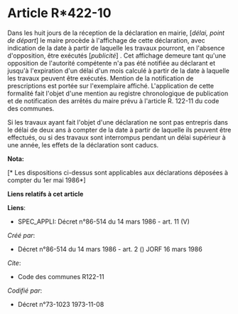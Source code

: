 # Article R*422-10

Dans les huit jours de la réception de la déclaration en mairie, [*délai, point de départ*] le maire procède à l'affichage de
cette déclaration, avec indication de la date à partir de laquelle les travaux pourront, en l'absence d'opposition, être
exécutés [*publicité*] . Cet affichage demeure tant qu'une opposition de l'autorité compétente n'a pas été notifiée au
déclarant et jusqu'à l'expiration d'un délai d'un mois calculé à partir de la date à laquelle les travaux peuvent être
exécutés. Mention de la notification de prescriptions est portée sur l'exemplaire affiché. L'application de cette formalité
fait l'objet d'une mention au registre chronologique de publication et de notification des arrêtés du maire prévu à l'article
R. 122-11 du code des communes.

Si les travaux ayant fait l'objet d'une déclaration ne sont pas entrepris dans le délai de deux ans à compter de la date à
partir de laquelle ils peuvent être effectués, ou si des travaux sont interrompus pendant un délai supérieur à une année, les
effets de la déclaration sont caducs.

**Nota:**

[* Les dispositions ci-dessus sont applicables aux déclarations déposées à compter du 1er mai 1986*]

**Liens relatifs à cet article**

**Liens**:

  - SPEC_APPLI: Décret n°86-514 du 14 mars 1986 - art. 11 (V)

_Créé par_:

  - Décret n°86-514 du 14 mars 1986 - art. 2 () JORF 16 mars 1986

_Cite_:

  - Code des communes R122-11

_Codifié par_:

  - Décret n°73-1023 1973-11-08
